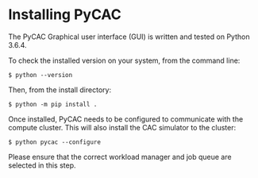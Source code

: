 # Installing PyCAC

The PyCAC Graphical user interface (GUI) is written and tested on Python 3.6.4. 

To check the installed version on your system, from the command line:
```
$ python --version
```
Then, from the install directory:
```
$ python -m pip install .
```
Once installed, PyCAC needs to be configured to communicate with the compute cluster. This will also install the CAC simulator to the cluster:
```
$ python pycac --configure
```
Please ensure that the correct workload manager and job queue are selected in this step. 